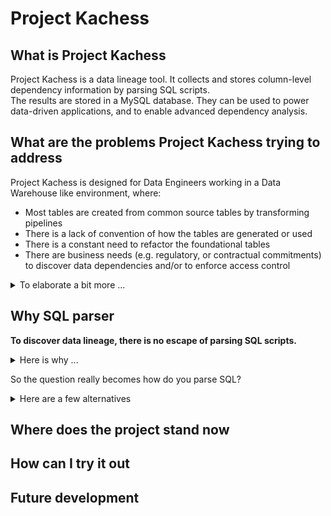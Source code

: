 
# Project Kachess  
  
## What is Project Kachess  
  
Project Kachess is a data lineage tool. It collects and stores column-level dependency information by parsing SQL scripts.   
The results are stored in a MySQL database. They can be used to power data-driven applications, and to enable advanced dependency analysis.  
  
  
## What are the problems Project Kachess trying to address  
  
Project Kachess is designed for Data Engineers working in a Data Warehouse like environment, where:  
- Most tables are created from common source tables by transforming pipelines  
- There is a lack of convention of how the tables are generated or used  
- There is a constant need to refactor the foundational tables  
- There are business needs (e.g. regulatory, or contractual commitments) to discover data dependencies and/or to enforce access control  
  
<details>  
    <summary>To elaborate a bit more ... </summary>  
  
### Background  
  
- Project Kachess is inspired by my recent work at a popular software company where there was a lot of data users and SQL writers, but there was very few data engineers  
  - Many people built SQL pipelines besides data engineers: data scientists, BI developers, software engineers, product managers, etc.  
  - Most of them wrote pipelines to address their immediate needs, with a hope that one day, someday, a data engineer will take over   
- As a result, the pipelines were haphazardly done:  
  - There was a lack of rigor to ensure data fidelity, e.g. whether a pipeline uses the source of truth, whether there is data quality checks, etc.  
  - There was no enforcement of engineering best practices, e.g. adopting naming convention, breaking down complicated pipelines into smaller, re-useable components  
  - There was very little documentation for most pipelines  
- The problem tends to feed on itself  
  - Even when there are opportunities to refactor an existing table, because people are afraid of downstream impacts, they often choose the only option they are left with: to build a parallel table.  
  - After a while, when there are so many look-alike tables, one lost track of which one is the latest, or is the source of truth  
  - Even when a data engineer is ready to consolidate the pipelines, she found her scope just multiplied  
  - The cycle continues until no one trusts the data warehouse anymore  
- Similarly, there are other critical needs that could benefit greatly from data lineage, for example  
  - When a pipeline had an incident, the on-call engineer needs to find and notify downstream owners of the outage. She needs to be able to answer questions like, "how soon my dashboard will be back online"? 
  - When you decided to move your data warehouse to a new platform, which pipeline to migrate first?
  - When you have to make a data model change, which downstream pipeline needs to be re-written?
  - When InfoSec or SOX compliance teams ask for access control audit  
</details>    
  
## Why SQL parser  
  
**To discover data lineage, there is no escape of parsing SQL scripts.**
<p>
<details>
    <summary>Here is why ... </summary>  

- In a smaller setting, you may be able to use `grep`, `find` or an IDE to track downstream dependencies of a table
- However, in an large dev environment, when you have to do the same lookup repeatedly, among hundreds of pipelines or thousands of tables, the task quickly becomes productivity drain
- What is more, if all the SQL programs follow a coding standard, or conforming to a naming convention, table lookups may be much easier. 
- However, when you have a legacy code base that is several years old, and you had many turnovers on the team, you may not assume anything
</details>
</p>

So the question really becomes how do you parse SQL?
<details>
	<summary> Here are a few alternatives</summary>

- [HiveParser](https://hive.apache.org/javadocs/r2.1.1/api/org/apache/hadoop/hive/ql/parse/HiveParser.html)
- Uber Engineering's [QueryParser](https://github.com/uber/queryparser)
- A few commercial options such as [MANTA](https://getmanta.com/), [General SQL Parser](http://www.sqlparser.com/)

I chose to write my own, starting from BNF syntax description, for the following reasons:
- Flexibility
- Familiarity

</details>

## Where does the project stand now
## How can I try it out  
## Future development